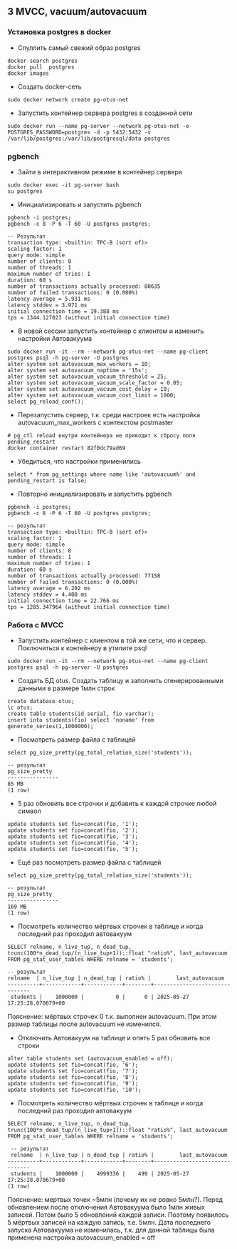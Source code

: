 ## 3 MVCC, vacuum/autovacuum
### Установка postgres в docker
- Спуллить самый свежий образ postgres

```
docker search postgres
docker pull  postgres
docker images
```
- Создать docker-сеть
```
sudo docker network create pg-otus-net
```
- Запустить контейнер сервера postgres в созданной сети
```
sudo docker run --name pg-server --network pg-otus-net -e POSTGRES_PASSWORD=postgres -d -p 5432:5432 -v /var/lib/postgres:/var/lib/postgresql/data postgres
```

### pgbench
- Зайти в интерактивном режиме в контейнер сервера
```
sudo docker exec -it pg-server bash
su postgres
```
- Инициализировать и запустить pgbench
```
pgbench -i postgres;
pgbench -c 8 -P 6 -T 60 -U postgres postgres;

-- Результат
transaction type: <builtin: TPC-B (sort of)>
scaling factor: 1
query mode: simple
number of clients: 8
number of threads: 1
maximum number of tries: 1
duration: 60 s
number of transactions actually processed: 80635
number of failed transactions: 0 (0.000%)
latency average = 5.931 ms
latency stddev = 3.971 ms
initial connection time = 19.388 ms
tps = 1344.127023 (without initial connection time)

```
- В новой сессии запустить контейнер с клиентом и изменить настройки Автовакуума
```
sudo docker run -it --rm --network pg-otus-net --name pg-client postgres psql -h pg-server -U postgres
alter system set autovacuum_max_workers = 10;
alter system set autovacuum_naptime = '15s';
alter system set autovacuum_vacuum_threshold = 25;
alter system set autovacuum_vacuum_scale_factor = 0.05;
alter system set autovacuum_vacuum_cost_delay = 10;
alter system set autovacuum_vacuum_cost_limit = 1000;
select pg_reload_conf();
```
- Перезапустить сервер, т.к. среди настроек есть настройка autovacuum_max_workers c контекстом postmaster
```
# pg_ctl reload внутри контейнера не приводит к сбросу поля pending_restart
docker container restart 82f0dc79ad69
```
- Убедиться, что настройки применились
```
select * from pg_settings where name like 'autovacuum%' and pending_restart is false;
```

- Повторно инициализировать и запустить pgbench
```
pgbench -i postgres;
pgbench -c 8 -P 6 -T 60 -U postgres postgres;

-- результат
transaction type: <builtin: TPC-B (sort of)>
scaling factor: 1
query mode: simple
number of clients: 8
number of threads: 1
maximum number of tries: 1
duration: 60 s
number of transactions actually processed: 77158
number of failed transactions: 0 (0.000%)
latency average = 6.202 ms
latency stddev = 4.400 ms
initial connection time = 22.766 ms
tps = 1285.347964 (without initial connection time)
```

### Работа с MVCC
- Запустить контейнер с клиентом в той же сети, что и сервер. Поключиться к контейнеру в утилите psql
```
sudo docker run -it --rm --network pg-otus-net --name pg-client postgres psql -h pg-server -U postgres
```
- Создать БД otus. Создать таблицу и заполнить сгенерированными данными в размере 1млн строк
```
create database otus;
\c otus;
create table students(id serial, fio varchar);
insert into students(fio) select 'noname' from generate_series(1,1000000);
```
- Посмотреть размер файла с таблицей
```
select pg_size_pretty(pg_total_relation_size('students'));

-- результат
pg_size_pretty
----------------
85 MB
(1 row)
```
- 5 раз обновить все строчки и добавить к каждой строчке любой символ
```
update students set fio=concat(fio, '1');
update students set fio=concat(fio, '2');
update students set fio=concat(fio, '3');
update students set fio=concat(fio, '4');
update students set fio=concat(fio, '5');
```

- Ещё раз посмотреть размер файла с таблицей
```
select pg_size_pretty(pg_total_relation_size('students'));

-- результат
pg_size_pretty
----------------
169 MB
(1 row)
```
- Посмотреть количество мёртвых строчек в таблице и когда последний раз проходил автовакуум
```
SELECT relname, n_live_tup, n_dead_tup, trunc(100*n_dead_tup/(n_live_tup+1))::float "ratio%", last_autovacuum 
FROM pg_stat_user_tables WHERE relname = 'students';

-- результат
relname  | n_live_tup | n_dead_tup | ratio% |        last_autovacuum        
----------+------------+------------+--------+-------------------------------
 students |    1000000 |          0 |      0 | 2025-05-27 17:25:28.070679+00
```
Пояснение: мёртвых строчек 0 т.к. выполнен autovacuum. При этом размер таблицы после autovacuum не изменился.

- Отключить Автовакуум на таблице и опять 5 раз обновить все строки
```
alter table students set (autovacuum_enabled = off);
update students set fio=concat(fio, '6');
update students set fio=concat(fio, '7');
update students set fio=concat(fio, '8');
update students set fio=concat(fio, '9');
update students set fio=concat(fio, '10');
```

- Посмотреть количество мёртвых строчек в таблице и когда последний раз проходил автовакуум
```
SELECT relname, n_live_tup, n_dead_tup, trunc(100*n_dead_tup/(n_live_tup+1))::float "ratio%", last_autovacuum 
FROM pg_stat_user_tables WHERE relname = 'students';

 -- результат
 relname  | n_live_tup | n_dead_tup | ratio% |        last_autovacuum        
----------+------------+------------+--------+-------------------------------
 students |    1000000 |    4999336 |    499 | 2025-05-27 17:25:28.070679+00
(1 row)

```
Пояснение: мертвых точек ~5млн (почему их не ровно 5млн?). Перед обновлением после отключения Автовакуума было 1млн живых записей. Потом было 5 обновлений каждой записи.
Поэтому появилось 5 мёртвых записей на каждую запись, т.е. 5млн.
Дата последнего запуска Автовакуума не изменилась, т.к. для данной таблицы была применена настройка autovacuum_enabled = off
